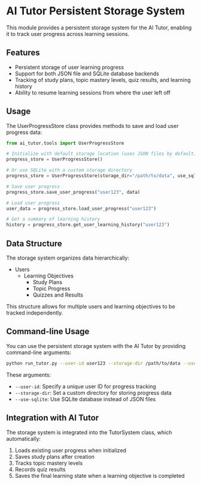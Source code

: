 # AI Tutor Persistent Storage System

This module provides a persistent storage system for the AI Tutor, enabling it to track user progress across learning sessions.

## Features

- Persistent storage of user learning progress
- Support for both JSON file and SQLite database backends
- Tracking of study plans, topic mastery levels, quiz results, and learning history
- Ability to resume learning sessions from where the user left off

## Usage

The UserProgressStore class provides methods to save and load user progress data:

```python
from ai_tutor.tools import UserProgressStore

# Initialize with default storage location (uses JSON files by default)
progress_store = UserProgressStore()

# Or use SQLite with a custom storage directory
progress_store = UserProgressStore(storage_dir="/path/to/data", use_sqlite=True)

# Save user progress
progress_store.save_user_progress("user123", data)

# Load user progress
user_data = progress_store.load_user_progress("user123")

# Get a summary of learning history
history = progress_store.get_user_learning_history("user123")
```

## Data Structure

The storage system organizes data hierarchically:

- Users
  - Learning Objectives
    - Study Plans
    - Topic Progress
    - Quizzes and Results

This structure allows for multiple users and learning objectives to be tracked independently.

## Command-line Usage

You can use the persistent storage system with the AI Tutor by providing command-line arguments:

```bash
python run_tutor.py --user-id user123 --storage-dir /path/to/data --use-sqlite
```

These arguments:
- `--user-id`: Specify a unique user ID for progress tracking
- `--storage-dir`: Set a custom directory for storing progress data
- `--use-sqlite`: Use SQLite database instead of JSON files

## Integration with AI Tutor

The storage system is integrated into the TutorSystem class, which automatically:

1. Loads existing user progress when initialized
2. Saves study plans after creation
3. Tracks topic mastery levels
4. Records quiz results
5. Saves the final learning state when a learning objective is completed 
